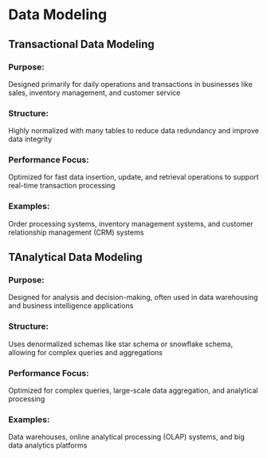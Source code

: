 # Data Modeling

## Transactional Data Modeling

### Purpose: 
Designed primarily for daily operations and transactions in businesses like sales, inventory management, and customer service

### Structure: 
Highly normalized with many tables to reduce data redundancy and improve data integrity

### Performance Focus: 
Optimized for fast data insertion, update, and retrieval operations to support real-time transaction processing

### Examples:
Order processing systems, inventory management systems, and customer relationship management (CRM) systems


## TAnalytical Data Modeling

### Purpose: 
Designed for analysis and decision-making, often used in data warehousing and business intelligence applications

### Structure:
Uses denormalized schemas like star schema or snowflake schema, allowing for complex queries and aggregations

### Performance Focus:
Optimized for complex queries, large-scale data aggregation, and analytical processing

### Examples:
Data warehouses, online analytical processing (OLAP) systems, and big data analytics platforms
